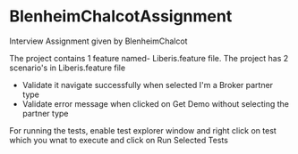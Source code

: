 # BlenheimChalcotAssignment
Interview Assignment given by BlenheimChalcot


The project contains 1 feature named- Liberis.feature file.
The project has 2 scenario's in Liberis.feature file
- Validate it navigate successfully when selected I'm a Broker partner type
- Validate error message when clicked on Get Demo without selecting the partner type

For running the tests, enable test explorer window and right click on test which you wnat to execute and click on Run Selected Tests 
